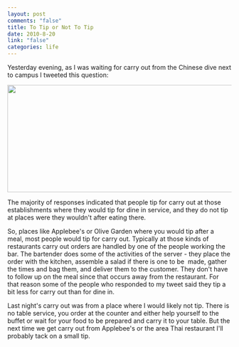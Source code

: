 ```yaml
--- 
layout: post
comments: "false"
title: To Tip or Not To Tip
date: 2010-8-20
link: "false"
categories: life
---
```

Yesterday evening, as I was waiting for carry out from the Chinese dive next to campus I tweeted this question:

<a href="http://zanshin.net/wp-content/uploads/2010/08/etiquette.png"><img class="aligncenter size-full wp-image-2398" title="etiquette" src="http://zanshin.net/wp-content/uploads/2010/08/etiquette.png" alt="" width="601" height="241" /></a>

The majority of responses indicated that people tip for carry out at those establishments where they would tip for dine in service, and they do not tip at places were they wouldn't after eating there.

So, places like Applebee's or Olive Garden where you would tip after a meal, most people would tip for carry out. Typically at those kinds of restaurants carry out orders are handled by one of the people working the bar. The bartender does some of the activities of the server - they place the order with the kitchen, assemble a salad if there is one to be  made, gather the times and bag them, and deliver them to the customer. They don't have to follow up on the meal since that occurs away from the restaurant. For that reason some of the people who responded to my tweet said they tip a bit less for carry out than for dine in.

Last night's carry out was from a place where I would likely not tip. There is no table service, you order at the counter and either help yourself to the buffet or wait for your food to be prepared and carry it to your table. But the next time we get carry out from Applebee's or the area Thai restaurant I'll probably tack on a small tip.
